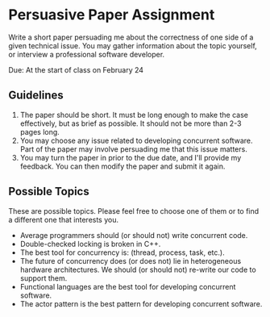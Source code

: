 Persuasive Paper Assignment
===========================
Write a short paper persuading me about the correctness of one side of a given technical issue. You may gather information about the topic yourself, or interview a professional software developer.

Due: At the start of class on February 24

Guidelines
-----------
1. The paper should be short. It must be long enough to make the case effectively, but as brief as possible. It should not be more than 2-3 pages long.
2. You may choose any issue related to developing concurrent software. Part of the paper may involve persuading me that this issue matters.
3. You may turn the paper in prior to the due date, and I'll provide my feedback. You can then modify the paper and submit it again.

Possible Topics
----------------
These are possible topics. Please feel free to choose one of them or to find a different one that interests you.

* Average programmers should (or should not) write concurrent code.
* Double-checked locking is broken in C++.
* The best tool for concurrency is: (thread, process, task, etc.).
* The future of concurrency does (or does not) lie in heterogeneous hardware architectures. We should (or should not) re-write our code to support them.
* Functional languages are the best tool for developing concurrent software.
* The actor pattern is the best pattern for developing concurrent software.
